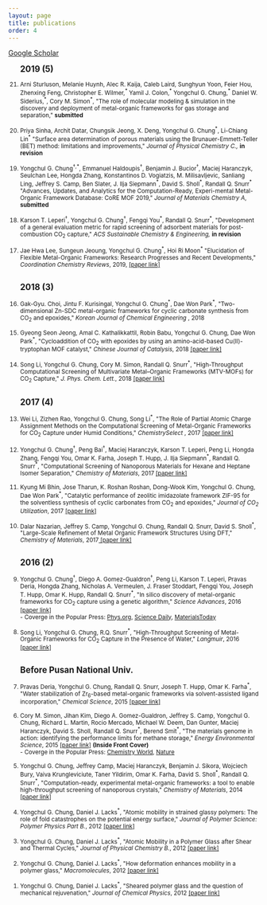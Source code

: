 ```yaml
---
layout: page
title: publications
order: 4
---
```

<a href="https://scholar.google.co.kr/citations?hl=en&user=1bRl4o4AAAAJ&view_op=list_works&sortby=pubdate">Google Scholar </a>
<br>
<ol reversed>

<b><big>2019 (5) </big></b>

<small>
<li>Arni Sturluson, Melanie Huynh, Alec R. Kaija, Caleb Laird, Sunghyun Yoon, Feier Hou, Zhenxing Feng, Christopher E. Wilmer,<sup>*</sup> Yamil J. Colon,<sup>*</sup> Yongchul G. Chung,<sup>*</sup> Daniel W. Siderius,<sup>*</sup>, Cory M. Simon<sup>*</sup>, "The role of molecular modeling & simulation in the discovery and deployment of metal-organic frameworks for gas storage and separation," <b>submitted</b></li>
<br>
<li>Priya Sinha, Archit Datar, Chungsik Jeong, X. Deng, Yongchul G. Chung<sup>*</sup>, Li-Chiang Lin<sup>*</sup> "Surface area determination of porous materials using the Brunauer-Emmett-Teller (BET) method: limitations and improvements," <i>Journal of Physical Chemistry C., </i><b>in revision</b> </li>
<br>
<li>Yongchul G. Chung<sup>†,*</sup>, Emmanuel Haldoupis<sup>†</sup>, Benjamin J. Bucior<sup>†</sup>, Maciej Haranczyk, Seulchan Lee, Hongda Zhang, Konstantinos D. Vogiatzis, M. Milisavljevic, Sanliang Ling, Jeffrey S. Camp, Ben Slater, J. Ilja Siepmann<sup>*</sup>, David S. Sholl<sup>*</sup>, Randall Q. Snurr<sup>*</sup> "Advances, Updates, and Analytics for the Computation-Ready, Experi-mental Metal-Organic Framework Database: CoRE MOF 2019," <i>Journal of Materials Chemistry A</i>, <b>submitted </b></li>
<br>
<li>Karson T. Leperi<sup>†</sup>, Yongchul G. Chung<sup>†</sup>, Fengqi You<sup>*</sup>, Randall Q. Snurr<sup>*</sup>, "Development of a general evaluation metric for rapid screening of adsorbent materials for post-combustion CO<sub>2</sub> capture," <i>ACS Sustainable Chemistry & Engineering, </i><b>in revision</b> </li>
<br>
<li>Jae Hwa Lee, Sungeun Jeoung, Yongchul G. Chung<sup>*</sup>, Hoi Ri Moon<sup>*</sup> "Elucidation of Flexible Metal-Organic Frameworks: Research Progresses and Recent Developments," <i> Coordination Chemistry Reviews</i>, 2019, <a href="https://doi.org/10.1016/j.ccr.2019.03.008"> [paper link]</a></li>
<br>
</small>

<b><big>2018 (3)</big></b>

<small>
<li>Gak-Gyu. Choi, Jintu F. Kurisingal, Yongchul G. Chung<sup>*</sup>, Dae Won Park<sup>*</sup>, "Two-dimensional Zn-SDC metal-organic frameworks for cyclic carbonate synthesis from CO<sub>2</sub> and epoxides," <i> Korean Journal of Chemical Engineering </i>, 2018</li>
<br>
<li>Gyeong Seon Jeong, Amal C. Kathalikkattil, Robin Babu, Yongchul G. Chung, Dae Won Park<sup>*</sup>, "Cycloaddition of CO<sub>2</sub> with epoxides by using an amino-acid-based Cu(II)-tryptophan MOF catalyst," <i> Chinese Journal of Catalysis</i>, 2018 <a href="http://www.cjcatal.org/EN/abstract/abstract22354.shtml"> [paper link]</a></li>
<br>
<li>Song Li, Yongchul G. Chung, Cory M. Simon, Randall Q. Snurr<sup>*</sup>, "High-Throughput Computational Screening of Multivariate Metal–Organic Frameworks (MTV-MOFs) for CO<sub>2</sub> Capture,"<i> J. Phys. Chem. Lett.</i>, 2018 <a href="http://pubs.acs.org/doi/10.1021/acs.jpclett.7b02700"> [paper link]</a></li>
<br>
</small>

<b><big>2017 (4)</big></b>

<small>
<li>Wei Li, Zizhen Rao, Yongchul G. Chung, Song Li<sup>*</sup>, "The Role of Partial Atomic Charge Assignment Methods on the Computational Screening of Metal-Organic Frameworks for CO<sub>2</sub> Capture under Humid Conditions," <i> ChemistrySelect </i>, 2017 <a href="http://onlinelibrary.wiley.com/doi/10.1002/slct.201701934/abstract"> [paper link] </a></li>
<br>
<li>Yongchul G. Chung<sup>†</sup>, Peng Bai<sup>†</sup>, Maciej Haranczyk, Karson T. Leperi, Peng Li, Hongda Zhang, Fengqi You, Omar K. Farha, Joseph T. Hupp, J. Ilja Siepmann<sup>*</sup>, Randall Q. Snurr<sup>*</sup>, "Computational Screening of Nanoporous Materials for Hexane and Heptane Isomer Separation," <i>Chemistry of Materials</i>, 2017 <a href="http://pubs.acs.org/doi/10.1021/acs.chemmater.7b01565"> [paper link]</a></li>
<br>
<li>Kyung Mi Bhin, Jose Tharun, K. Roshan Roshan, Dong-Wook Kim, Yongchul G. Chung, Dae Won Park<sup>*</sup>, "Catalytic performance of zeolitic imidazolate framework ZIF-95 for the solventless synthesis of cyclic carbonates from CO<sub>2</sub> and epoxides," <i>Journal of CO<sub>2</sub> Utilization</i>, 2017 <a href="http://www.sciencedirect.com/science/article/pii/S2212982016300634"> [paper link] </a></li>
<br>
<li>Dalar Nazarian, Jeffrey S. Camp, Yongchul G. Chung, Randall Q. Snurr, David S. Sholl<sup>*</sup>, "Large-Scale Refinement of Metal Organic Framework Structures Using DFT," <i>Chemistry of Materials</i>, 2017<a href="http://pubs.acs.org/doi/abs/10.1021/acs.chemmater.6b04226"> [paper link]</a></li>
<br>
</small>

<b><big>2016 (2)</big></b>

<small>
<li>Yongchul G. Chung<sup>†</sup>, Diego A. Gomez-Gualdron<sup>†</sup>, Peng Li, Karson T. Leperi, Pravas Deria, Hongda Zhang, Nicholas A. Vermeulen, J. Fraser Stoddart, Fengqi You, Joseph T. Hupp, Omar K. Hupp, Randall Q. Snurr<sup>*</sup>,  "In silico discovery of metal-organic frameworks for CO<sub>2</sub> capture using a genetic algorithm," <i>Science Advances</i>, 2016 <a href="http://advances.sciencemag.org/content/2/10/e1600909"> [paper link]</a></li>
- Coverge in the Popular Press: <a href="http://phys.org/news/2016-10-genetic-algorithm-rapidly-candidates-pre-combustion.html">Phys.org</a>, <a href="https://www.sciencedaily.com/releases/2016/10/161017112102.htm">Science Daily</a>, <a href="http://www.materialstoday.com/computation-theory/news/way-to-identify-best-mof-for-the-job/">MaterialsToday </a><br>
<br>
<li>Song Li, Yongchul G. Chung, R.Q. Snurr<sup>*</sup>, "High-Throughput Screening of Metal-Organic Frameworks for CO<sub>2</sub> Capture in the Presence of Water," <i>Langmuir</i>, 2016 <a href="http://pubs.acs.org/doi/abs/10.1021/acs.langmuir.6b02803"> [paper link]</a> </li>
<br>
</small>

<b><big>Before Pusan National Univ.</big></b>

<small>
<li>Pravas Deria, Yongchul G. Chung, Randall Q. Snurr, Joseph T. Hupp, Omar K. Farha<sup>*</sup>, "Water stabilization of Zr<sub>6</sub>-based metal-organic frameworks via solvent-assisted ligand incorporation," <i>Chemical Science</i>, 2015 <a href="http://dx.doi.org/10.1039/C5SC01784J"> [paper link]</a></li>
<br>
<li>Cory M. Simon, Jihan Kim, Diego A. Gomez-Gualdron, Jeffrey S. Camp, Yongchul G. Chung, Richard L. Martin, Rocio Mercado, Michael W. Deem, Dan Gunter, Maciej Haranczyk, David S. Sholl, Randall Q. Snurr<sup>*</sup>, Berend Smit<sup>*</sup>, "The materials genome in action: identifying the performance limits for methane storage," <i>Energy Environmental Science</i>, 2015 <a href="http://dx.doi.org/10.1039/C4EE03515A"> [paper link]</a> <b>(Inside Front Cover)</b>
  <br>- Coverge in the Popular Press: <a href="https://www.chemistryworld.com/research/nanoporous-methane-storage-an-impossible-target/8272.article">Chemistry World</a>, <a href="http://www.nature.com/news/can-artificial-intelligence-create-the-next-wonder-material-1.19850">Nature</a></li>
<br>
<li>Yongchul G. Chung, Jeffrey Camp, Maciej Haranczyk, Benjamin J. Sikora, Wojciech Bury, Vaiva Krungleviciute, Taner Yildirim, Omar K. Farha, David S. Sholl<sup>*</sup>, Randall Q. Snurr<sup>*</sup>, "Computation-ready, experimental metal-organic frameworks: a tool to enable high-throughput screening of nanoporous crystals,"  <i>Chemistry of Materials</i>, 2014 <a href="http://pubs.acs.org/doi/abs/10.1021/cm502594j"> [paper link]</a></li>
<br>
<li>Yongchul G. Chung, Daniel J. Lacks<sup>*</sup>, "Atomic mobility in strained glassy polymers: The role of fold catastrophes on the potential energy surface,"  <i>Journal of Polymer Science: Polymer Physics Part B.</i>, 2012 <a href="http://onlinelibrary.wiley.com/doi/10.1002/polb.23166/full"> [paper link]</a></li>
<br>
<li>Yongchul G. Chung, Daniel J. Lacks<sup>*</sup>, "Atomic Mobility in a Polymer Glass after Shear and Thermal Cycles," <i>Journal of Physical Chemistry B.</i>, 2012 <a href="http://pubs.acs.org/doi/abs/10.1021/jp309772f"> [paper link]</a></li>
<br>
<li>Yongchul G. Chung, Daniel J. Lacks<sup>*</sup>, "How deformation enhances mobility in a polymer glass," <i>Macromolecules</i>, 2012 <a href="http://pubs.acs.org/doi/abs/10.1021/ma300431x"> [paper link]</a></li>
<br>
<li>Yongchul G. Chung, Daniel J. Lacks<sup>*</sup>, "Sheared polymer glass and the question of mechanical rejuvenation," <i>Journal of Chemical Physics</i>, 2012 <a href="http://scitation.aip.org/content/aip/journal/jcp/136/12/10.1063/1.3698473"> [paper link]</a></li>
<br>
</small>
</ol>
